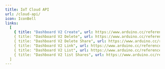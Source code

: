```yaml
---
title: IoT Cloud API
url: /cloud-api/
icon: IconBell
links:
  [
    { title: "Dashboard V2 Create", url: https://www.arduino.cc/reference/en/iot/api/#api-DashboardsV2-dashboardsV2Create },
    { title: "Dashboard V2 Delete", url: https://www.arduino.cc/reference/en/iot/api/#api-DashboardsV2-dashboardsV2Delete },
    { title: "Dashboard V2 Delete Share", url: https://www.arduino.cc/reference/en/iot/api/#api-DashboardsV2-dashboardsV2DeleteShare },
    { title: "Dashboard V2 Link", url: https://www.arduino.cc/reference/en/iot/api/#api-DashboardsV2-dashboardsV2Link },
    { title: "Dashboard V2 List", url: https://www.arduino.cc/reference/en/iot/api/#api-DashboardsV2-dashboardsV2List },
    { title: "Dashboard V2 list Shares", url: https://www.arduino.cc/reference/en/iot/api/#api-DashboardsV2-dashboardsV2ListShares },
  ]
---
```

